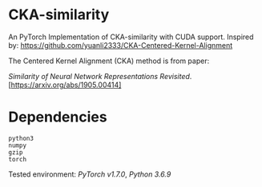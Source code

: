 # CKA-similarity
An PyTorch Implementation of CKA-similarity with CUDA support. 
Inspired by:
https://github.com/yuanli2333/CKA-Centered-Kernel-Alignment

The Centered Kernel Alignment (CKA) method is from paper: 

*Similarity of Neural Network Representations Revisited*. [https://arxiv.org/abs/1905.00414]


# Dependencies
```
python3
numpy
gzip
torch
```

Tested environment: *PyTorch v1.7.0*, *Python 3.6.9*

